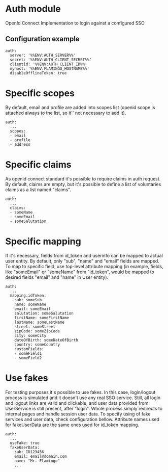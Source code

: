 # Auth module

OpenId Connect Implementation to login against a configured SSO

## Configuration example

```
auth:
  server: '%%ENV:AUTH_SERVER%%'
  secret: '%%ENV:AUTH_CLIENT_SECRET%%'
  clientid: '%%ENV:AUTH_CLIENT_ID%%'
  myhost: '%%ENV:FLAMINGO_HOSTNAME%%'
  disableOfflineToken: true
```

# Specific scopes

By default, email and profile are added into scopes list (openid scope is
attached always to the list, so it'' not necessary to add it).

```
auth:
  ...
  scopes:
  - email
  - profile
  - address
```

# Specific claims

As openid connect standard it's possible to require claims in auth request.
By default, claims are empty, but it's possible to define a list of voluntaries
claims as a list named "claims".

```
auth:
  ...
  claims:
  - someName
  - someEmail
  - someSalutation
```

# Specific mapping

If it's necessary, fields from id_token and userinfo can be mapped to 
actual user entity. By default, only "sub", "name" and "email" fields
are mapped. 
To map to specific field, use top-level attribute mapping (in example, fields, like 
"someEmail" or "someName" from "id_token", would be mapped to desired fields
"email" and "name" in User entity).

```
auth:
  ...
  mapping.idToken:
    sub: someSub
    name: someName
    email: someEmail
    salutation: someSalutation
    firstName: someFirstName
    lastName: someLastName
    street: someStreet
    zipCode: someZipCode
    city: someCity
    dateOfBirth: someDateOfBirth
    country: someCountry
    customFields:
    - someField1
    - someField2
```

# Use fakes

For testing purposes it's possible to use fakes. In this case, login/logout process
is simulated and it doesn't use any real SSO service. Still, all login and logout
links are valid and clickable, and user data provided from UserService is still
present, after "login". Whole process simply redirects to internal pages and handle
session user data.
To specify using of fake services and user data, check configuration bellow.
Attribute names used for fakeUserData are the same ones used for id_token mapping.

```
auth:
  ...
  useFake: true
  fakeUserData:
    sub: ID123456
    email: email@domain.com
    name: "Mr. Flamingo"
    ...
```

